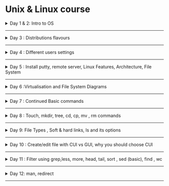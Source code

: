 # Unix & Linux course


<details>
  <summary>Day 1 & 2: Intro to OS</summary>

- Contents
  - software basics
  - OS intro
  - Unix vs Linux vs Windows and their architecture
  - Linux installation
  - Putty and winscp tools setups
- Computer
  - Software
    - System Software -> Linux, interacts with hardware components
      - Device drivers and OS
    - Application Software -> All are application software except Operating Systems. e.g. Java, C/C++,Facebook, Twitter, Gmail
  - Hardware : hard disk, monitor,keyboard, RAM
- What is Operating Systems?

  - It is a platform where we can run all the application softwares
  - It is an interface between Application softwares and hardware components
  - Every OS has libraries (collection of C) and device drivers to communicate between application softwares and hardware components
    - Application Software
    - Shell
    - Libraries
    - Device Drivers
    - Hardware

- Device Drivers : Run devices and communicate with hardware components
  - All drivers are not part of OS.
  - Two types of drivers
    - Internal : Part of OS and are built in
      - They are to run internal parts of computer. e.g. keyboard, RAM, Monitor, mouse, hard disk, motherboard, USB drive,
    - External : you need to set up yourself
      - printer, scanner, fax machine

- **Categories of Operating System**
  - CUI/CLI : Character User Interface/ Command line interface
    - window command prompt
  - GUI : Graphical user interface
- Commands
  - dir : disk information report
- Single User OS
  - Only one user can use system resources such as files, apps, data
  - It does not support networking
  - Stand alone OS
- multiuser os
  - More than one user
  - can share system resources
  - Apps, data & files
  - It supports networking
  - Server OS e.g. Unix, Linux, Win-7,8,10,11
  - History of Microsoft Disk Operating System (MSDOS)
    - First OS in the market, Free
    - CUI, it does not support networking
    - Drawbacks => Standalone OS, no multiuser, multitask environment
    - CLI
    - Was developed in Assembly language
  - MS Window (GUI)
  - History of Unix
    - Developed in year 1973
    - It is CUI
    - Supports networking
    - It is a Server OS
  - Freeware (Oracle, Virtual Box, Putty => they can be downloaded and used for free and features cannot be changed)
  - Open source
    - It can be downloaded including source code
    - You can also modify the program
    - It can be distributed. Below are distributions(similar to brands) /flavours of unix OS
      - e.g. Linux - modified version of Unix , by Linux Torvald
      - Solaris => from Sunsoft (with oracle corp 2010)
      - IBM - AIX : from IBM
      - HP-UX : from Hallet Packward
      - BSD-Unix : Berkely software division
      - Mac OS : Machintosh
  - GUI (Graphical User Interface)
    - Windows is first GUI OS released in the year 1990.
    - win1.0 -> 1990 then evolve
    - win95 -> 1995 => most popular OS in 1990s - stand alone OS
    - To support Internet, Microsoft corp added networking technology.win-NT, server OS
    - win98
    - win2000, win2003, winXP till 2015, many companies use this winXP
    - win7, win8, wi10, win11
    - win-12- with linux kernel
  - Unix and Linux belong to Unix-like family 
    - 
</details>

---

<details>
  <summary>Day 3 : Distributions flavours</summary>

- Virtualisation - VMware
  -
- Linux is a modified version of unix OS
- 1989 - Linux Torvalds has taken unix source code and modified/added some more features
  - 1999 - Apache software foundation has taken over linux product and released as Linux in the market
  - Apache Linux => first officially released version in the market
    - GUI OS, Open source
  - Fedora Linux
  - Suse Linux
  - Debian Linnux
  - CentOS
  - Ubuntu Linux
  - Kali Linux
- What are the distributions of Unix OS?
  - Linux, Solaris, IBM-AIX
- What are the distribution of Linux OS?
  - Most popular version is Ubuntu (open source),Red Hat Enterprise (Licensed version), CentoS (free ware)
  - Software environments - Learning -> Ubuntu - Development - Testing - Production
  </details>

---

<details>
  <summary>Day 4 : Different users settings</summary>
 
- Settings -> Users 
  - passwd username 
  - sudo passwd testuser => you need sudo for enabling users to set password 
- [Install Chrome in Ubuntu](https://www.geeksforgeeks.org/how-to-install-chrome-in-ubuntu/)
  - Ctrl + Shift + Y => To check for download progress
</details>

---

<details>
  <summary>Day 5 : Install putty, remote server, Linux Features, Architecture, File System</summary>

- putty
  - Work with remote server
  - PuTTY is a terminal emulator application which can act as a client for the SSH, Telnet, rlogin, and raw TCP computing protocols. The word "PuTTY" has no meaning, though 'tty' is sometimes used to refer to the Unix terminals, as an acronym for 'teletype'.
  - PuTTY is the recommended application to use for SSH connections from a Windows operating system. PuTTY allows you to access your files and email stored on the engineering servers. It also provides a UNIX environment to run programs that some courses require.

- [Download putty](https://www.chiark.greenend.org.uk/~sgtatham/putty/latest.html)
  - Install and open the Putty app
  - In configuration, you will see Host Name (or IP address)
  - To get IP address, in Ubuntu terminal, type `ifconfig`. If it is not found, install it.
  - Look for inet
    - If you have two adapters, you choose the second one.
    - Device Manager -> VirtualBox Host-Only Ethernet Adapter e.g. 192.168.56.151
    - Add that address under HostName
  - You will have **Network error: Connection refused.**
    - Because SSH connection type is used. Set SSH up in Ubuntu
    - [`sudo apt-get update`](https://www.cyberciti.biz/faq/what-does-sudo-apt-get-update-command-do-on-ubuntu-debian/#:~:text=The%20sudo%20apt%2Dget%20update%20command%20is%20used%20to%20download,list.)
      - sudo : Sudo stands for either "substitute user do" or "super user do" and it allows you to temporarily elevate your current user account to have root privileges.
      - apt : Advanced Package Tool, more commonly known as APT, is a collection of tools used to install, update, remove, and otherwise manage software packages on Debian and its derivative operating systems, including Ubuntu and Linux Mint.
    - `sudo apt install ssh`
    - After you install ssh, you will be able to connect.
      - <img src="./img/putty_ssh_to_ubuntu.jpg">
  - Change font size
    - Right click -> change settings -> Appearance -> Change
  - Create some files in putty server and check them in Ubuntu server
  - Duplicate Session
    - Connect to the same server, and you can connect with different user names
  - clear or Ctrl + l -> clear the terminal
  - `exit` from the login session. You need to `exit`, instead of closing it. 
  - `hostname` : is a computer name
- **winscp**
  - window secure copy
  - Its main function is file transfer between a local and a remote computer. 
  - WinSCP is a popular SFTP client and FTP client for Microsoft Windows! Copy file between a local computer and remote servers using FTP, FTPS, SCP, SFTP, WebDAV or S3 file transfer protocols. 
- *[Transfer files from windows to the server](https://winscp.net/eng/index.php)*
  - Download the setup.exe file
  - cp means secure copy
  - After installation, enter IP address , username and password.
- You can also use [Filezilla](https://filezilla-project.org/download.php?type=client)

- **Features of Linux - Theory Part**
  - Basic features of all OS : Win, Unix, Linux
    - Multi user OS
      - multiple users can chare the same OS
      - <img src="./img/multiusers_connection.png">
    - Multi tasking OS 
      - In window, type Services and check for all the things that are currently running 
      - In Linux, `ps -ef | wc -l`
        - ps is process 
        - to see the details, run `ps -ef`
  - Ony for Unix and Linux 
    - Open Source OS
    - Portable OS
      - Software can work with different hardwares.
      - Independent of hardware e.g. intel/amd, spark, ibm, apple hardware,
    - Secure OS
      - Virus
      - Hacking
      - In windows, there are two types: Client and Server.
        - Win 2008 R2 core - TUI text user interface model 
        - .exe e.g. To watch window, VLC media player download from internet is required. It could be affected by virus easily.
        - Therefore, you need to install Anti-virus for both clients and servers. 
      - Linux server is secure
        - In Linux, .rpm -> redhat package manager. .rpm won't be affected by virus. Therefore, no need to install any third party applications.
        - compared to window, subscriptions (centos, Rocky) are much cheaper. RHEL -> subscription
        - centos no support for production env, there for free
        - RHEL has support for prod env
      - Linux Family Types
        - Debian- Ubuntu, Debian
        - Red Head -  CentOS, Fedora, Rocky, etc.
      - Types of OS
        - SIngle User - Single Tasking -> MSDOS, super user 
        - Single User - Multi tasking -> MSWin
        - Multi User - Multi tasking -> Unix, Linux 
    - Shell scripting
      - Data processing
      - Automation of Admin activities (linux, hadoop, dba, aws, devops)
      - Job scheduling - crondev
      - Files backup
      - Data backup 
      - Development of gateways 
      - Dba backup scripts 
    - GUI 
    
- **Linux File System Theory**
  - Window 
    - DVD or Drive iso.image
    - iso.img
    - PC
    - Reboot OS-> BIOS -> F1 to F12, DEL, ESC 
      - First Boot -> Pen drive , F10 -> Save changes then reboot
    - A - Z drives letter concept for window
      - A and B are reserved for floppy disk..
      - C is reserved for Hard disk
    - In windows, there are two types of users: 
      - Admin : root user
      - Gust : normal user 
  - **Linux**
    - In Linux, there is no drive letter concepts. In linux, directory ( ~ folders) hierarchy.
    - forward slash / is the top level directory 
  - Top Level directory / 
  - /root /home /boot /etc /bin /sbin /usr /opt 
    - /root - root user 
    - /home - normal user
    - /boot - If there is an expected shutdown, 
      - To travel from Mamo to Cophenhagen, you need to use transport methods e.g. car, bike, train
      - Travel from Mamo to Cophenhagen without transport vehicles (bootable files), you will not be able to reach the destination (OS)
      - grub2 -> RHEL 7.0, 8.0 is the boot loader, depending on version, it will change.
        - ground unified boot loader version 2
        - LILO - Linux loader 
    - /etc contains configuration files
    - /bin contains normal user executable commands
    - /sbin contains root user executable commands (super user)
    - /usr - program files - install packges in this directory 
    - /op - is optional for usr , third parties software e.g. Ansible 
    - /proc - contains background running processes (similar to Task manager in Window)
      - `cat /proc/cpuinfo`
      - `cat /proc/meminfo`, Ram, swap is the virtual ram, If physical ram is full, swap will provide support 
    - /var/log - contains variable data 
      - contains log directory - we have log
    - /run - contains non-persistance real time data, running services, media, etc.. If you switch off the machine, you will loose those data
  - Difference between /dev and /run/media
  - /mnt - empty directory. To create a mount point for any partition
  - /lib - contains library files and sharable objects 
  - /temp - contains temporary files 

  - Symbolic links (short cut) - You can access resources quicker.
    - /bin -> /usr/bin
    - /sbin -> /usr/sbin
    - /lib -> /usr/lib 
    - /lib64 -> /usr/lib64

    ```
    cd /
    ls -l 
      you will see all the directories and soft symbolic links
    ```



  - **Three Types of files**
    - Regular file
      - It contains data
        - can be text e.g. Notepad, pdf, word files 
        - binary e.g. .exe files, images, audio, video
    - Directory is like folder from Window.
      - `ls`
      - contains sub directories and files
      - dash - is file
      - d is directory 
    - Device files 
      - Device drivers `cd /dev/`
      - all device drivers starts with c `ls -l`, link file `l`
      - <img src="./img/drivers.png">
      - 

- **Linux Architecture**
  - <img src="https://www.tutorialspoint.com/operating_system/images/linux_architecture.jpg">
  - [Reading about Linux Kernel](https://developer.ibm.com/articles/l-linux-kernel/)

  - <img src="https://www.engineersgarage.com/wp-content/uploads/2016/07/ArticleImage-12104-1.png">
  - <img src="https://1.bp.blogspot.com/-SgpOeYaAw-w/XGRSQeQj_AI/AAAAAAAAB-w/Ry2y07-PWjIhVt2rKZAKxStzhvTO9FhIQCLcBGAs/s1600/Kernel_Architecture.JPGe">
  - Architecture : Simple definition -> is a flow of data between different components of a project 
    - Browser, Facebook -> Middleware -> Database -> Hadoop-> BI tools
  - Linux architecture is a flow of data between different components of a Linux OS
  - There are two layers in Linux OS
    - Shell
    - Kernel
    ```
    echo $SHELL
    echo $0 
    echo $PATH 
    ```
    1. User request goes to the shell 
    2. Shell check whether the command exists
    3. Kernel takes the request, executes and generates outputs to hardware device 
  - Layers
    - C, C++, Java, Hadoop
    - Operating System
      - Shell 
        - Command interpreter 
        - It is an interface between user and kernel
        - Is an outer layer of Linux OS
        - How shell validates the command (shell scripting)
      - Kernel
        - Core layer of Linux system and consists of two layers:
          - Device Drivers - interacts with Hardware components
          - Libraries - communicates with Applications
            - keyboard driver, libraries -> scanf -> printf goes to output library -> output function -> output device driver -> screen 
    - Hardware - Linux can be installed into any hardware components, unlike unix.
  - [filetypes](https://www.geeksforgeeks.org/how-to-find-out-file-types-in-linux/)
    - <img src="./img/filetypes.png">
    - <img src="https://www.2daygeek.com/wp-content/uploads/2019/01/find-identify-file-types-in-linux-4.png">
    - [Files permission reading](https://devconnected.com/linux-file-permissions-complete-guide/)
  - Finished session - 11
  - If you cannot push the repo from terminal, Ubuntu, read this [thread](https://stackoverflow.com/questions/71495330/can-not-push-on-github-through-ubuntu-terminal)
  - [Quickly set up GitHub SSH example](https://www.theserverside.com/blog/Coffee-Talk-Java-News-Stories-and-Opinions/GitHub-SSH-Key-Setup-Config-Ubuntu-Linux)
  - Architecture 
    - Hardware : Processor (ALU - arthimcal logical unit )
    - Kernel : Device info, multi tasking info, file system info - they are all managed by Kernel 
      - Mono -> Linux like machine has this, `uname -a or -r`. This command can be used in both linux and window to find out the kernel version.
      - Micro -> Window like machine has micro kernel
    - RHEL (Bash) Shell -> SH, KSH, CSH
    - Kernel will provide the result from ALU to the monitor .

</details>


---


<details>
  <summary>Day 6 :Virtualisation and File System Diagrams</summary>

- Virtualisation 
  - Gmail account creation 
  - Use browser -> click sign up option (gmail web app)-> Form -> Details got stored in gmail db 
    - www.gmail.com (DNS services it will resolve host name)
    - Install different servers on different machines
      - Web     DB      DNSserver   DHCP
    - <img src="https://www.researchgate.net/publication/323918941/figure/fig1/AS:606727292608512@1521666467730/Virtual-vs-Traditional-Architecture-There-are-different-types-of-hypervisor-which-provide.png">
    - <img src="https://cloudacademy.com/wp-content/uploads/2014/12/vmware-1.png">
  - Window -> Hyper-V
  - Linux -> KVM
  - Oracle -> Virtual Box
  - VMware -> Workstation 16 Pro
- Virtualisation vs Containerisation
  - <img src="https://s7280.pcdn.co/wp-content/uploads/2018/07/containers-vs-virtual-machines.jpg">
  

  ```
    VM - Win DHCP
    VM - DNS
    VM - Win DB
    VM - Linux Web
    Workstation 16
    Window 11 OS
  ```
- (Download VMWare Workstation](https://www.vmware.com/au/products/workstation-pro/workstation-pro-evaluation.html)
- Create a new VM
  - New VM Wizard
  - Typical (recommended) -> Next -> Next
  - Install from 
    - Installer disc:
    - Installer disc image file (iso) - RHEL7.0\rhel-server-7.0-x86
    - **I will install the OS later** - choose this option
  - Select a Guest Operating System
    - Linux 
    - [Red Hat Enterprise Linux 64 bit](https://developers.redhat.com/products/rhel/download) -> Next -> Next 
  - Give VM name
  - Specify Disk Capacity 
    - Maximum disk size - add 80GB
  - Options
    - Store virtual disk as a single file 
    - Split virtual disk into multiple files (if you provide 520GB or something)
  - Customise Hardware
    - Memory 4GB
    - Processors -> Number of core processor => 2
      - speed of processor , cycle per second
    - New CD/DVD -> select the file 
    - Network Adapter - NAT (wifi)  
      - If you use wifi - use Bridged: Connected direclty to the physical network
      - NAT (for landline)
      - Remove printer driver 
    - network time protocol 
      - rhel-pool.ntp.org and switch on Network Time. It will ensure to synchronise among machines. But for personal laptop, you do not need to turn on 
- File Structure continued
  -    **Revise above concepts this weekend - 5 & 6 Nov**
  
  - <img src="https://linuxconfig.org/wp-content/uploads/2013/03/Directory-Filesystem-Hierarchy-Standard.jpg">

  - <img src="https://www.linuxfoundation.org/hs-fs/hubfs/Imported_Blog_Media/standard-unix-filesystem-hierarchy-1.png?width=1817&height=1001&name=standard-unix-filesystem-hierarchy-1.png">

  - username@hostname(machine name):~$
    - ~ represents current home directory 
    - pwd -> /home/su
    - $ indicates that the user is normal user 
  - How to switch users 
    - Because of multi-user, multitasking concepts, you can switch 
    - root@localhost:~$
    - /home/root
  - `su - root` and enter password  and then exit. You will get back to your normal user
  - Absolute vs relative paths 
    - absolute path - full path 
    - relative path - short path 
  
</details>

---

<details>
  <summary>Day 7 : Continued Basic commands </summary>

- `command option argument`
  - option will adjust the behaviour of command
  - argument - command output we want to print
- `cal` : current month calendar
- `cal -y `
- `cal --help`
- Predefined variables are in CAPITAL LETTERS
- single - for unix, -- for GNU therefore
- Linux variables types 
  - Environmental variables 
  - User defined variables
- `echo $HOME` - print directory of the current user
- `pwd vs echo $HOME` : what is the difference even though we get the same output?
  - You call someone , ask where she/he is at 06:00am. Answer: Home
  - You call the same person at 09:00. Answer: Office. **It is pwd.**
  - $HOME is always home address regardless of which directory you are at.  
- `echo $0 or echo $SHELL` - what shell we use?
- `echo $BASH_VERSION` - shell version
- `NAME=yourname` and `echo $NAME`
- `env` : find out how many predefined are variables are in the system
- `N$=1` : command not found
- `uname -a`: check kernel version, gives detailed version
- `uname -r` : print only kernel version
- `tty` : terminal numbers 
- `id username` : to find out the identification of the user, whether there is a user or not
- `whoami` - will give you the current login user name. If username is not provided, it will give you root
- `clear or ctrl + l`
- `date` : will print system date and time 
- `date +%D`
- `date +%b`
- `date +%B`
- `date +%H`
- `date -s "yyyy-mm-dd hh:mm:ss"` : Change system date 
- Select + Shift + Insert - to copy and paste
- `timedatectl` - new command since RHEL 7 version 
  - RTC - real time clock - system BIOS time 
  - NTP - there is no NTP server , therefore, it is not active 
- `timedatectl list-timezones` and q for quit 
- `timedatectl set-timezone "AFrica/Juba"` - you have to be as root user 
- single tab -> all time related commands
- double tabs -> it will give the entire command
- `timedatectl set-ntp true`
- `cat` : concatenation of files, concatenate  files and print on the standard output
  - `cat > file.txt` and add your text and save by `ctrl + D`
  - `cat < file.txt or cat file.txt` : print the file content 
  - `cat file1.txt file2.txt > outputfile.txt`

- <img src="https://i.redd.it/rl0fe7r6zku11.jpg">
- <img src="https://i.redd.it/5fmqo3b0i1j31.png">, from (this link)[https://www.reddit.com/r/linux/comments/cw922a/this_is_my_personal_linux_commands_cheat_sheet/]
</details>

---

<details>
  <summary>Day 8 : Touch, mkdir, tree, cd, cp, mv , rm commands</summary>

- touch
  - `touch file1 file2`: 
  - `touch file{1..3}`: create multiple files - regex 
  - `touch -d "yyyy-mm-dd HH:MM:SS" file1` : change timestamp
    - **Why we need to change date and time for files?** 
      - [Check ](https://phoenixnap.com/kb/touch-command-in-linux)
  - `mkdir country{1..5}` : create directories - country1 to country5
  - `mkdir -p Parent/ChildFolder/GrandChild` : -p is parent
  - `ls -R Parent/` : how many directories are in this folder
    - R is recursive 
  - `mkdir -p NIT/{Linux/{Ubuntu, RHEL}, Microsoft/{Developer, SolutionArchitect}, DevOps/{Dockers,Kubernetes}}` : Multiple tree structure 
  - `tree Foldername` : will show youu tree directory
  - `cd FolderDestination` : change between directories 
  - `cp` : copies
  - `ls -al DirectoryName` : 
  - `cp -rvf dir1 dir2` : 
    - 
  - `mv File1Source File2Destination` : rename
  - `rm -r ls directory` : 
  - `rm file*` : everyfile that starts with file will be deleted. 

</details>

---

<details>
  <summary>Day 9: File Types , Soft & hard links, ls and its options </summary>

- File Types
  - dirs directory
  - c character files e.g. Keyboard, mouse, etc. 
  - block file e.g. Hard disk hdd, pendrive, dvd - inside dev directory 
  - l link files
    - soft link : shortcuts - access resources quicker 
    - hard link : it is a backup file, copy 
  - <img src="https://geek-university.com/wp-content/images/linux/file_type_codes_table.jpg" width=300>
  - <img src="https://miro.medium.com/max/561/1*57A1BlxKRE3JmDSjCFx0oQ.png" width=300>
- `ls -l | grep ^l` : filter link files
- `file File2` - Check the file type
- `cat > soft` write something. To save `ctrl + D`
- `ln -s /home/su/soft sl` : s is option
- `cat >> sl` : change the text 
- `cat /home/su/Desktop/sweden`
- `du -h` : disk usage human readable format 
- `ls -i /home/su/Desktop/soft` : inode properties
- `rm -rf`
- `cat > hard `
- `cat hard`
- `cd Desktop`
- `pwd`
- `ln /home/su/hard h1`
- `cat >> h1`
- `cat /home/su/hard`
- `du -h h1`
- `ls -i hl`
- `ls -i /home/su/hard`
- `cat hl`
  - <img src="https://trendoceans.com/wp-content/uploads/2021/12/Frame-4-1-compressed-1024x576.jpg">
- **ls command syntax**
  - `ls -l`
  - `ls -l F*` : fileter starting F 
  - `ls -l *1`
  - `ls -l [FL]*` List all the files with FL*
  - `ls -l [FKc]*`
  - `ls -ld dir*` : list all directories
  - `ls -ld d*`
  - `ls -al`: filter hidden files all files including hidden files
  - `ls -al`: Create hidden file, add . , 
  - `mkdir .dirExample`
  - `touch bat cat fat hat mat rat`
    - `ls -l *[at]`
    - `ls -l ?at`
    - What is the difference between * and ? ? Arguments are different.
      - * : wild card
      - ? : will consider only one character from the file name
  - `ls -l F?`
  - `ls -l F*`
  - `ls -l ????` : four questions marks ???? it will print all four characters files will be printed.
  - `ls -l [a-c]*`
  - `ls -ltr` : reverse file - sort the file as per descending time order. Current file will be displayed first


</details>

---

<details>
  <summary>Day 10 : Create/edit file with CUI vs GUI, why you should choose CUI</summary>

- `gedit or vim filename` : `esp`
- `vi vs vim`
  - visual display editor
  - visual display editor improved 
- `tty` - terminal number 
- `vi /etc/passwd`
  - switch command mode to insert mode - i 
  - visual mode - v-key 
  - `wq` save and quit
  - save changes - extended command :wq save and quit 
  - gg start
  - G end of the file 
  - nw - word by word curser forward
  - nb - word by word curser back
  - ndd - to cut the line, p to paste
  - u - undo the link, ctrl + r redo
  - nyy - to copy line
  - :q - to quite
  - :w - to save
  - :x - to save and quit 
  - A - start
  - a - next letter insert mode
  - Add empty line below the curser 
  - - `:x` - save and quit 
- `w` - just save, don't quit
- `vim /etc/sudoers` - 
- `vim `
- `/searchword`
- `s/Linux/Windows`
- `:%s/Linux/Windows` - replace all 
- `:8` - 8th line, `:9` - 9th line
- `:X` - to assign the encrypted password, to remove the password, `:X` - do not enter anything
- `vim -o file1 file2` - how to open multiple files
- `vimtutor` - all the commands 
- <img src="https://preview.redd.it/h2cyb9odjeg61.png?width=1958&format=png&auto=webp&s=d8fd8d9f87290298fa66fcc756dbd6c0d2dbab91">
- <img src="http://www.cefns.nau.edu/~pek7/CS200/vi-vim-cheat-sheet-dvorak.gif">
- <img src="https://pbs.twimg.com/media/B_XQ9k7UYAEUmtY.png">

</details>

---

<details>
  <summary>Day 11 : Filter using grep,less, more, head, tail, sort , sed (basic), find , wc  </summary>

- `grep` - glocal regular expression print  to find out words from the files
- `cat /etc/passwd` - contains config files - find out a few words
- `grep -n root /etc/passwd` :print all the words called root, -n is line number
- `grep -v root /etc/passwd` : exclude root word 
- `grep Hello file1` : print out word matches 
- `grep -i hello Hello file1` : -i print both capital and small letter
- `grep -nB4 wheel /etc/group` - n number of lines , B is before , 4 is number
- `grep -e 'root | su' /etc/passwd` - syntax incorrect... -Filter multiple words 
- `ls -l | grep ^b` filter file from directory , lock files
  - piping, execute multiple combination
  - ^ means first letter 
- `ls -l | grep t$` - end letter is t and use $
- `ls -l | grep su` - filter only files with name
- `less /etc/passwd` : how to print contents 
  - b - previous page
  - d - next page
  - v - to edit the content
  - / - to search 
- `less` : 
- `more ` : 
- `head` : first 10 lines
- `head -4 /etc/passwd`
- `tail `
- `cat > file1` : create a file , cat > file2 adsfadfasfadgagouoiwuoibn
- `sort file1 ` : sort in alphabetical order 
- `sort -r file1` - in process management, you need to use sort command.
  - duplicates alphabets
- `sort -u file1`
- `sed` - steam editor 
  - find and replace 
  - Practice sed related example 
- `sed 's/existingword/newword/1' file1` : 1 means first word, 2 means 2nd words, every word repalcement means g
- `sed 's/Linux/Sweden/g' file1 > file2` : redirect the changes into new file2
- `find / -name file1` : / means entire OS
- `ls -i` - inode number
- `find / -inum 12344555`
- `wc /etc/passwd`
  - `wc -l /etc/passwd`
  - `wc -c /etc/passwd`
- `find / -type b`
- `find / -size`
- `find / -size -10k`
- `find / -group su`


</details>

---

<details>
  <summary>Day 12: man, redirect </summary>
- manual page for each command/resrouce 
- `man man`:
  - <img src="https://pbs.twimg.com/media/EzNUFVFVcAMsRDY.jpg" >
  
- `man -k xfs` : you get all xfs related
  - section 8: root user executable command 
- `mandb` : manual database, add newer manual page
- `man 8 xfs_growfs`
- Why should you use session id? Because few commands have similar names, therefore, provide correct session id.
  - password file vs password details
- `man -k passwd`
- `man 1 passwd`
- `man 5 passwd`
- `man -t passwd > test.ps`
- `cat test.ps`
- `evince test.ps` : evine is a PDF reader, GNOME document viewer
- `file test.ps`: check for file type
- `ls test.ps -P 2-4`: P is print
- `man -k tar`
- File Descriptors (Number channel)- Manage open files 
  - <img src="https://miro.medium.com/max/1194/1*KKgbrtuGtfUJLuFERWTMow.png">
  - A file descriptor is a number that uniquely identifies an open file in a computer's operating system. It describes a data resource, and how that resource may be accessed
  - <img src="https://www.computerhope.com/jargon/f/file-descriptor.jpg">
  - To manage open files 0-> n
  - Inside the Kernel, there is descriptor table.
    - 0 : stdin < input e.g. keyboard with this, we provide input
    - 1 : stdout > output e.g. monitor
    - 2 : stderr 2> e.g. monitor 
    - 3 : from here onwards, they are reserved for open files
      - File HelloWorld - Number 3 will manage the file until you opens
      - The descriptor number will be removed from the table. If you opens a new file, 3 will be assigned again to the newly opened file. Therefore , descriptor number is not fixed to the file. [Read this](http://web.eecs.utk.edu/~jplank/plank/classes/cs360/360/notes/Dup/lecture.html)
  - <img src="https://bottomupcs.com/chapter00/figures/file-descriptors.svg">
  - Operator : Input pre, output , error redirector
    - > >> append 
- `ls -l > /home/su/Desktop/test1.txt`
- `ls -al >> /home/su/Desktop/test1.txt`: append
- `ln -l 2>/ho/ho`: redirect 
- `find / -name  file 2>> /home/su/Desktop/file2`
- `find / -name file1 2>>` one file output, one file for error 
- `find / -type b 2> /dev/null`
- `find / -type b &> /home/su/Desktop/errorAndOutput.txt`: error and output to the same file
- `find / -type c &>> /home/su/Desktop/errorAndOutput.txt` : append
- Downtown (idle time) - search for log files- from what time
  - inside, var -> there will be log files.
</details>

---

